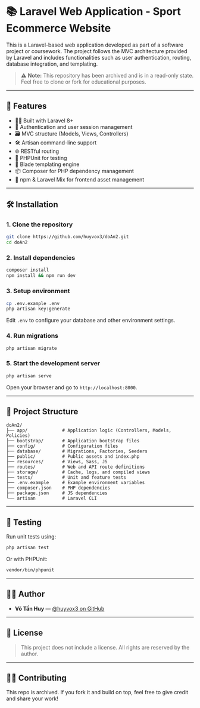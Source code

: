 # 📚 Laravel Web Application - Sport Ecommerce Website 

This is a Laravel-based web application developed as part of a software project or coursework. The project follows the MVC architecture provided by Laravel and includes functionalities such as user authentication, routing, database integration, and templating.

> ⚠️ **Note:** This repository has been archived and is in a read-only state. Feel free to clone or fork for educational purposes.

---

## 📌 Features

- 🧑‍💻 Built with Laravel 8+
- 🔐 Authentication and user session management
- 🗃️ MVC structure (Models, Views, Controllers)
- 🛠️ Artisan command-line support
- 🌐 RESTful routing
- 🧪 PHPUnit for testing
- 📄 Blade templating engine
- 📦 Composer for PHP dependency management
- 🧰 npm & Laravel Mix for frontend asset management

---

## 🛠️ Installation

### 1. Clone the repository

```bash
git clone https://github.com/huyvox3/doAn2.git
cd doAn2
```

### 2. Install dependencies

```bash
composer install
npm install && npm run dev
```

### 3. Setup environment

```bash
cp .env.example .env
php artisan key:generate
```

Edit `.env` to configure your database and other environment settings.

### 4. Run migrations

```bash
php artisan migrate
```

### 5. Start the development server

```bash
php artisan serve
```

Open your browser and go to `http://localhost:8000`.

---

## 📁 Project Structure

```
doAn2/
├── app/             # Application logic (Controllers, Models, Policies)
├── bootstrap/       # Application bootstrap files
├── config/          # Configuration files
├── database/        # Migrations, Factories, Seeders
├── public/          # Public assets and index.php
├── resources/       # Views, Sass, JS
├── routes/          # Web and API route definitions
├── storage/         # Cache, logs, and compiled views
├── tests/           # Unit and feature tests
├── .env.example     # Example environment variables
├── composer.json    # PHP dependencies
├── package.json     # JS dependencies
└── artisan          # Laravel CLI
```

---

## 🧪 Testing

Run unit tests using:

```bash
php artisan test
```

Or with PHPUnit:

```bash
vendor/bin/phpunit
```

---

## 👨‍💻 Author

- **Võ Tấn Huy** — [@huyvox3 on GitHub](https://github.com/huyvox3)

---

## 📄 License

> This project does not include a license. All rights are reserved by the author.

---

## 🙋‍♂️ Contributing

This repo is archived. If you fork it and build on top, feel free to give credit and share your work!
